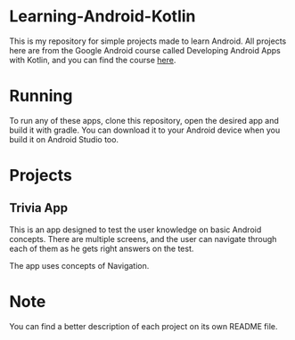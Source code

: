 # Learning-Android-Kotlin
This is my repository for simple projects made to learn Android. All projects here are from the Google Android course called Developing Android Apps with Kotlin, and you
can find the course [here](https://www.udacity.com/course/android-kotlin-developer-nanodegree--nd940).

# Running
To run any of these apps, clone this repository, open the desired app and build it with gradle. You can download it to your Android device when you build it on Android Studio too.

# Projects
## Trivia App
This is an app designed to test the user knowledge on basic Android concepts. There are multiple screens, and the user can navigate through each of them as he gets right answers on
the test.

The app uses concepts of Navigation.

# Note
You can find a better description of each project on its own README file.
